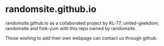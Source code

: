 # randomsite.github.io
randomsite.github.io as a collaborated project by KL-77, united-geekdom, randomsite and fisik-yum with this repo owned by randomsite.

Those wishing to add their own webpage can contact us through github.

